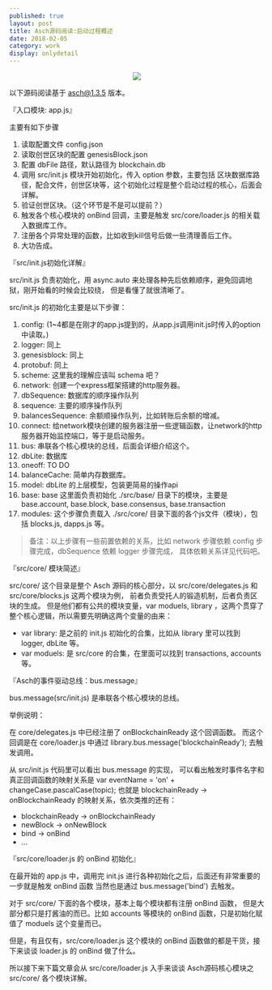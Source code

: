 ```yaml
---    
published: true
layout: post    
title: Asch源码阅读:启动过程概述
date: 2018-02-05
category: work    
display: onlydetail
---    
```


<center>  
<img src="http://7viirv.com1.z0.glb.clouddn.com/xas.jpg" class="photo"></img>  
</center>  

以下源码阅读基于 asch@1.3.5 版本。

『入口模块: app.js』

主要有如下步骤

1. 读取配置文件 config.json
2. 读取创世区块的配置 genesisBlock.json
3. 配置 dbFile 路径，默认路径为 blockchain.db
4. 调用 src/init.js 模块开始初始化，传入 option 参数，主要包括 区块数据库路径，配合文件，创世区块等，这个初始化过程是整个启动过程的核心，后面会详解。
5. 验证创世区块。（这个环节是不是可以提前？）
6. 触发各个核心模块的 onBind 回调，主要是触发 src/core/loader.js 的相关载入数据库工作。
7. 注册各个异常处理的函数，比如收到kill信号后做一些清理善后工作。
8. 大功告成。

『src/init.js初始化详解』

src/init.js 负责初始化，用 async.auto 来处理各种先后依赖顺序，避免回调地狱，刚开始看的时候会比较绕， 但是看懂了就很清晰了。  

src/init.js 的初始化主要是以下步骤：

1. config: (1~4都是在刚才的app.js提到的，从app.js调用init.js时传入的option中读取。)
2. logger: 同上
3. genesisblock: 同上
4. protobuf: 同上
5. scheme: 这里我的理解应该叫 schema 吧？
6. network: 创建一个express框架搭建的http服务器。
7. dbSequence: 数据库的顺序操作队列
8. sequence: 主要的顺序操作队列
9. balancesSequence: 余额顺操作队列，比如转账后余额的增减。
10. connect: 给network模块创建的服务器注册一些逻辑函数，让network的http服务器开始监控端口，等于是启动服务。
11. bus: 串联各个核心模块的总线，后面会详细介绍这个。
12. dbLite: 数据库
13. oneoff: TO DO
14. balanceCache: 简单内存数据库。
15. model: dbLite 的上层模型，包装更简易的操作api
16. base: base 这里面负责初始化 ./src/base/ 目录下的模块，主要是 base.account, base.block, base.consensus, base.transaction
17. modules: 这个步骤负责载入 ./src/core/ 目录下面的各个js文件（模块），包括 blocks.js, dapps.js 等。

> 备注：以上步骤有一些前置依赖的关系，比如 network 步骤依赖 config 步骤完成，dbSequence 依赖 logger 步骤完成，
具体依赖关系详见代码吧。

『src/core/ 模块简述』

src/core/ 这个目录是整个 Asch 源码的核心部分，以 src/core/delegates.js 和 src/core/blocks.js 这两个模块为例，
前者负责受托人的锻造机制，后者负责区块的生成。
但是他们都有公共的模块变量，var moduels, library ，这两个贯穿了整个核心逻辑，所以需要先明确这两个变量的由来：

+ var library: 是之前的 init.js 初始化的合集，比如从 library 里可以找到 logger, dbLite 等。
+ var moduels: 是 src/core 的合集，在里面可以找到 transactions, accounts 等。

『Asch的事件驱动总线：bus.message』

bus.message(src/init.js) 是串联各个核心模块的总线。

举例说明：

在 core/delegates.js 中已经注册了 onBlockchainReady 这个回调函数。
而这个回调是在 core/loader.js 中通过 library.bus.message('blockchainReady'); 去触发调用。 

从 src/init.js 代码里可以看出 bus.message 的实现，
可以看出触发时事件名字和真正回调函数的映射关系是 var eventName = 'on' + changeCase.pascalCase(topic);
也就是 blockchainReady -> onBlockchainReady 的映射关系，依次类推的还有：

+ blockchainReady -> onBlockchainReady
+ newBlock -> onNewBlock
+ bind -> onBind
+ ...

『src/core/loader.js 的 onBind 初始化』

在最开始的 app.js 中，调用完 init.js 进行各种初始化之后，后面还有非常重要的一步就是触发 onBind 函数 
当然也是通过 bus.message('bind') 去触发。

对于 src/core/ 下面的各个模块，基本上每个模块都有注册 onBind 函数，
但是大部分都只是打酱油的而已。比如 accounts 等模块的 onBind 函数，只是初始化赋值了 moduels 这个变量而已。

但是，有且仅有，src/core/loader.js 这个模块的 onBind 函数做的都是干货，接下来谈谈 loader.js 的 onBind 做了什么。

所以接下来下篇文章会从 src/core/loader.js 入手来谈谈 Asch源码核心模块之 src/core/ 各个模块详解。
